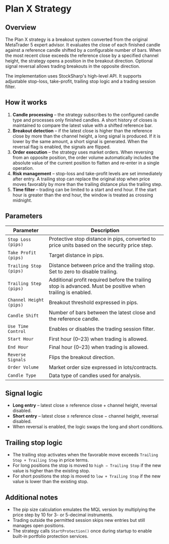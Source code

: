 # Plan X Strategy

## Overview

The Plan X strategy is a breakout system converted from the original MetaTrader 5 expert advisor. It evaluates the close of each finished candle against a reference candle shifted by a configurable number of bars. When the most recent close exceeds the reference close by a specified channel height, the strategy opens a position in the breakout direction. Optional signal reversal allows trading breakouts in the opposite direction.

The implementation uses StockSharp's high-level API. It supports adjustable stop-loss, take-profit, trailing stop logic and a trading session filter.

## How it works

1. **Candle processing** – the strategy subscribes to the configured candle type and processes only finished candles. A short history of closes is maintained to compare the latest value with a shifted reference bar.
2. **Breakout detection** – if the latest close is higher than the reference close by more than the channel height, a long signal is produced. If it is lower by the same amount, a short signal is generated. When the reversal flag is enabled, the signals are flipped.
3. **Order execution** – the strategy uses market orders. When reversing from an opposite position, the order volume automatically includes the absolute value of the current position to flatten and re-enter in a single operation.
4. **Risk management** – stop-loss and take-profit levels are set immediately after entry. A trailing stop can replace the original stop when price moves favorably by more than the trailing distance plus the trailing step.
5. **Time filter** – trading can be limited to a start and end hour. If the start hour is greater than the end hour, the window is treated as crossing midnight.

## Parameters

| Parameter | Description |
|-----------|-------------|
| `Stop Loss (pips)` | Protective stop distance in pips, converted to price units based on the security price step. |
| `Take Profit (pips)` | Target distance in pips. |
| `Trailing Stop (pips)` | Distance between price and the trailing stop. Set to zero to disable trailing. |
| `Trailing Step (pips)` | Additional profit required before the trailing stop is advanced. Must be positive when trailing is enabled. |
| `Channel Height (pips)` | Breakout threshold expressed in pips. |
| `Candle Shift` | Number of bars between the latest close and the reference candle. |
| `Use Time Control` | Enables or disables the trading session filter. |
| `Start Hour` | First hour (0–23) when trading is allowed. |
| `End Hour` | Final hour (0–23) when trading is allowed. |
| `Reverse Signals` | Flips the breakout direction. |
| `Order Volume` | Market order size expressed in lots/contracts. |
| `Candle Type` | Data type of candles used for analysis. |

## Signal logic

- **Long entry** – latest close ≥ reference close + channel height, reversal disabled.
- **Short entry** – latest close ≤ reference close − channel height, reversal disabled.
- When reversal is enabled, the logic swaps the long and short conditions.

## Trailing stop logic

- The trailing stop activates when the favorable move exceeds `Trailing Stop + Trailing Step` in price terms.
- For long positions the stop is moved to `high − Trailing Stop` if the new value is higher than the existing stop.
- For short positions the stop is moved to `low + Trailing Stop` if the new value is lower than the existing stop.

## Additional notes

- The pip size calculation emulates the MQL version by multiplying the price step by 10 for 3- or 5-decimal instruments.
- Trading outside the permitted session skips new entries but still manages open positions.
- The strategy calls `StartProtection()` once during startup to enable built-in portfolio protection services.
